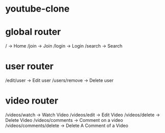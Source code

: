 # youtube-clone

# global router
/ -> Home
/join -> Join
/login -> Login
/search -> Search
# user router
/edit/user -> Edit user
/users/remove -> Delete user
# video router
/videos/watch -> Watch Video
/videos/edit -> Edit Video
/videos/delete -> Delete Video
/videos/comments -> Comment on a video
/videos/comments/delete -> Delete A Comment of a Video